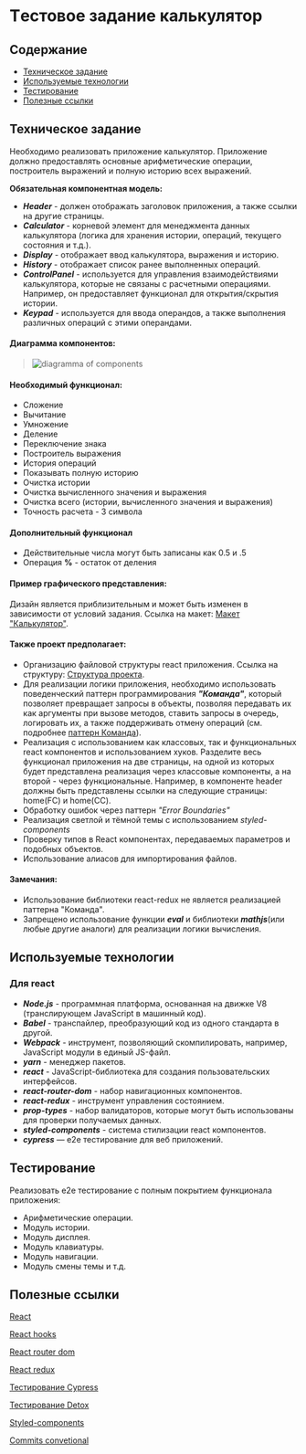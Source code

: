 # Tестовое задание калькулятор

## Содержание

- [Техническое задание](#Техническое-задание)
- [Используемые технологии](#Используемые-технологии)
- [Тестирование](#Тестирование)
- [Полезные ссылки](#Полезные-ссылки)

## Техническое задание
Необходимо реализовать приложение калькулятор. Приложение должно предоставлять основные арифметические операции, построитель выражений и полную историю всех выражений.

**Обязательная компонентная модель:**

- ***Header*** - должен отображать заголовок приложения, а также ссылки на другие страницы.
- ***Calculator*** - корневой элемент для менеджмента данных калькулятора (логика для хранения истории, операций, текущего состояния и т.д.).
- ***Display*** - отображает ввод калькулятора, выражения и историю.
- ***History*** - отображает список ранее выполненных операций.
- ***ControlPanel*** -  используется для управления взаимодействиями калькулятора, которые не связаны с расчетными операциями. Например, он предоставляет функционал для открытия/скрытия истории.
- ***Keypad*** - используется для ввода операндов, а также выполнения различных операций с этими операндами.

#### Диаграмма компонентов:

> ![diagramma of components](https://github.com/slava-ovchinnikov/education-task-calculator/blob/master/doc/digrama_of_components.png?raw=true)

#### Необходимый функционал:

- Сложение
- Вычитание
- Умножение
- Деление
- Переключение знака
- Построитель выражения
- История операций
- Показывать полную историю
- Очистка истории
- Очистка вычисленного значения и выражения
- Очистка всего (истории, вычисленного значения и выражения)
- Точность расчета - 3 символа

#### Дополнительный функционал

- Действительные числа могут быть записаны как 0.5 и .5
- Операция **%** - остаток от деления

#### Пример графического представления:
Дизайн является приблизительным и может быть изменен в зависимости от условий задания.
Ссылка на макет: [Макет "Калькулятор"](https://xd.adobe.com/view/3d64c8c6-a59f-4785-736f-6b50257b8e83-4b55/).

#### Также проект предполагает:
- Организацию файловой структуры react приложения. Ссылка на структуру: [Cтруктура проекта](https://github.com/mkrivel/structure).
- Для реализации логики приложения, необходимо использовать поведенческий паттерн программирования ***"Команда"***, который позволяет превращает запросы в объекты, позволяя передавать их как аргументы при вызове методов, ставить запросы в очередь, логировать их, а также поддерживать отмену операций (см. подробнее [паттерн Команда](https://refactoring.guru/ru/design-patterns/command)).
- Реализация с использованием как классовых, так и функциональных react компонентов и использованием хуков. Разделите весь функционал приложения на две страницы, на одной из которых будет представлена реализация через классовые компоненты, а на второй - через функциональные. Например, в компоненте header должны быть представлены ссылки на следующие страницы: home(FC) и home(CC).
- Обработку ошибок через паттерн *"Error Boundaries"*
- Реализация светлой и тёмной темы с использованием *styled-components*
- Проверку типов в React компонентах, передаваемых параметров и подобных объектов.
- Использование алиасов для импортирования файлов.

#### Замечания:
- Использование библиотеки react-redux не является реализацией паттерна "Команда".
- Запрещено использование функции ***eval*** и библиотеки ***mathjs***(или любые другие аналоги) для реализации логики вычисления.

## Используемые технологии

### Для react
- ***Node.js*** - программная платформа, основанная на движке V8 (транслирующем JavaScript в машинный код).
- ***Babel*** - транспайлер, преобразующий код из одного стандарта в другой.
- ***Webpack*** - инструмент, позволяющий скомпилировать, например, JavaScript модули в единый JS-файл.
- ***yarn*** - менеджер пакетов.
- ***react*** - JavaScript-библиотека для создания пользовательских интерфейсов.
- ***react-router-dom*** - набор навигационных компонентов.
- ***react-redux*** - инструмент управления состоянием.
- ***prop-types*** - набор валидаторов, которые могут быть использованы для проверки получаемых данных.
- ***styled-components*** - система стилизации react компонентов.
- ***cypress*** — e2e тестирование для веб приложений.

## Тестирование

Реализовать e2e тестирование c полным покрытием функционала приложения:
- Арифметические операции.
- Модуль истории.
- Модуль дисплея.
- Модуль клавиатуры.
- Модуль навигации.
- Модуль смены темы и т.д.

## Полезные ссылки

[React](https://reactjs.org/docs/getting-started.html)

[React hooks](https://reactjs.org/docs/hooks-intro.html)

[React router dom](https://reacttraining.com/react-router/web/guides/quick-start)

[React redux](https://react-redux.js.org/introduction/quick-start)

[Тестирование Cypress](https://docs.cypress.io/guides/overview/why-cypress.html#In-a-nutshell)

[Тестирование Detox](https://github.com/wix/Detox/blob/master/docs/README.md)

[Styled-components](https://www.styled-components.com/docs)

[Commits convetional](https://www.conventionalcommits.org/en/v1.0.0/#specification)
